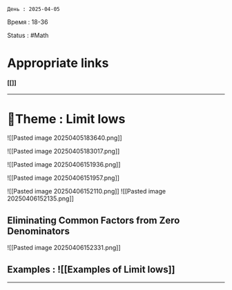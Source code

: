 	День : 2025-04-05 
Время : 18-36

Status : #Math  


# Appropriate links
#### [[]]

---

# 📏Theme : Limit lows


![[Pasted image 20250405183640.png]]


![[Pasted image 20250405183017.png]]

![[Pasted image 20250406151936.png]]

![[Pasted image 20250406151957.png]]

![[Pasted image 20250406152110.png]]
![[Pasted image 20250406152135.png]]

## Eliminating Common Factors from Zero Denominators

![[Pasted image 20250406152331.png]]











## Examples : ![[Examples of Limit lows]]


---
